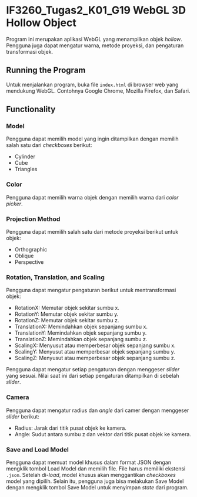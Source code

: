 # **IF3260_Tugas2_K01_G19 WebGL 3D Hollow Object**
Program ini merupakan aplikasi WebGL yang menampilkan objek *hollow*. Pengguna juga dapat mengatur warna, metode proyeksi, dan pengaturan transformasi objek.

## **Running the Program**
Untuk menjalankan program, buka file `index.html` di browser web yang mendukung WebGL. Contohnya Google Chrome, Mozilla Firefox, dan Safari.

## **Functionality**
### **Model**
Pengguna dapat memilih model yang ingin ditampilkan dengan memilih salah satu dari *checkboxes* berikut:

- Cylinder
- Cube
- Triangles

### **Color**
Pengguna dapat memilih warna objek dengan memilih warna dari *color picker*.

### **Projection Method**
Pengguna dapat memilih salah satu dari metode proyeksi berikut untuk objek:

- Orthographic
- Oblique
- Perspective

###  **Rotation, Translation, and Scaling**
Pengguna dapat mengatur pengaturan berikut untuk mentransformasi objek:

- RotationX: Memutar objek sekitar sumbu x.
- RotationY: Memutar objek sekitar sumbu y.
- RotationZ: Memutar objek sekitar sumbu z.
- TranslationX: Memindahkan objek sepanjang sumbu x.
- TranslationY: Memindahkan objek sepanjang sumbu y.
- TranslationZ: Memindahkan objek sepanjang sumbu z.
- ScalingX: Menyusut atau memperbesar objek sepanjang sumbu x.
- ScalingY: Menyusut atau memperbesar objek sepanjang sumbu y.
- ScalingZ: Menyusut atau memperbesar objek sepanjang sumbu z.

Pengguna dapat mengatur setiap pengaturan dengan menggeser *slider* yang sesuai. Nilai saat ini dari setiap pengaturan ditampilkan di sebelah *slider*.

### **Camera**
Pengguna dapat mengatur radius dan *angle* dari camer dengan menggeser *slider* berikut:

- Radius: Jarak dari titik pusat objek ke kamera.
- Angle: Sudut antara sumbu z dan vektor dari titik pusat objek ke kamera.

### **Save and Load Model**
Pengguna dapat memuat model khusus dalam format JSON dengan mengklik tombol Load Model dan memilih file. File harus memiliki ekstensi `.json`. Setelah di-*load*, model khusus akan menggantikan *checkboxes* model yang dipilih. Selain itu, pengguna juga bisa melakukan Save Model dengan mengklik tombol Save Model untuk menyimpan *state* dari program. 